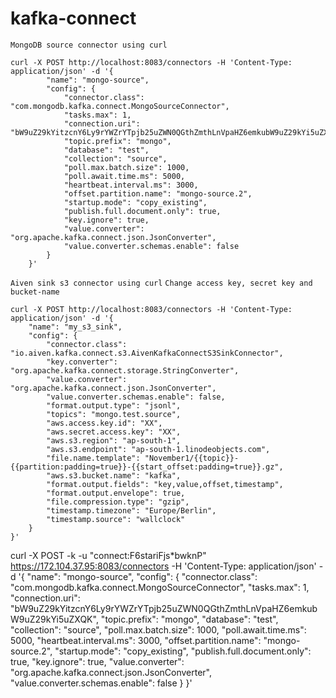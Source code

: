 # kafka-connect

`MongoDB source connector using curl`
```
curl -X POST http://localhost:8083/connectors -H 'Content-Type: application/json' -d '{
        "name": "mongo-source",
        "config": {
            "connector.class": "com.mongodb.kafka.connect.MongoSourceConnector",
            "tasks.max": 1,
            "connection.uri": "bW9uZ29kYitzcnY6Ly9rYWZrYTpjb25uZWN0QGthZmthLnVpaHZ6emkubW9uZ29kYi5uZXQK",
            "topic.prefix": "mongo",
            "database": "test",
            "collection": "source",
            "poll.max.batch.size": 1000,
            "poll.await.time.ms": 5000,
            "heartbeat.interval.ms": 3000,
            "offset.partition.name": "mongo-source.2",
            "startup.mode": "copy_existing",
            "publish.full.document.only": true,
            "key.ignore": true,
            "value.converter": "org.apache.kafka.connect.json.JsonConverter",
            "value.converter.schemas.enable": false
        }
    }'
```

`Aiven sink s3 connector using curl`
`Change access key, secret key and bucket-name`

```
curl -X POST http://localhost:8083/connectors -H 'Content-Type: application/json' -d '{
    "name": "my_s3_sink",
    "config": {
        "connector.class": "io.aiven.kafka.connect.s3.AivenKafkaConnectS3SinkConnector",
        "key.converter": "org.apache.kafka.connect.storage.StringConverter",
        "value.converter": "org.apache.kafka.connect.json.JsonConverter",
        "value.converter.schemas.enable": false,
        "format.output.type": "jsonl",
        "topics": "mongo.test.source",
        "aws.access.key.id": "XX",
        "aws.secret.access.key": "XX",
        "aws.s3.region": "ap-south-1",
        "aws.s3.endpoint": "ap-south-1.linodeobjects.com",
        "file.name.template": "November1/{{topic}}-{{partition:padding=true}}-{{start_offset:padding=true}}.gz",
        "aws.s3.bucket.name": "kafka",
        "format.output.fields": "key,value,offset,timestamp",
        "format.output.envelope": true,
        "file.compression.type": "gzip",
        "timestamp.timezone": "Europe/Berlin",
        "timestamp.source": "wallclock"
    }
}'
```

curl -X POST -k -u "connect:F6stariFjs*bwknP"  https://172.104.37.95:8083/connectors -H 'Content-Type: application/json' -d '{
        "name": "mongo-source",
        "config": {
            "connector.class": "com.mongodb.kafka.connect.MongoSourceConnector",
            "tasks.max": 1,
            "connection.uri": "bW9uZ29kYitzcnY6Ly9rYWZrYTpjb25uZWN0QGthZmthLnVpaHZ6emkubW9uZ29kYi5uZXQK",
            "topic.prefix": "mongo",
            "database": "test",
            "collection": "source",
            "poll.max.batch.size": 1000,
            "poll.await.time.ms": 5000,
            "heartbeat.interval.ms": 3000,
            "offset.partition.name": "mongo-source.2",
            "startup.mode": "copy_existing",
            "publish.full.document.only": true,
            "key.ignore": true,
            "value.converter": "org.apache.kafka.connect.json.JsonConverter",
            "value.converter.schemas.enable": false
        }
    }'